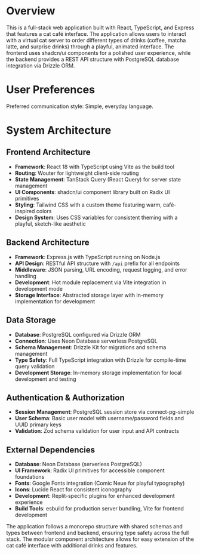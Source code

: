 # Overview

This is a full-stack web application built with React, TypeScript, and Express that features a cat café interface. The application allows users to interact with a virtual cat server to order different types of drinks (coffee, matcha latte, and surprise drinks) through a playful, animated interface. The frontend uses shadcn/ui components for a polished user experience, while the backend provides a REST API structure with PostgreSQL database integration via Drizzle ORM.

# User Preferences

Preferred communication style: Simple, everyday language.

# System Architecture

## Frontend Architecture
- **Framework**: React 18 with TypeScript using Vite as the build tool
- **Routing**: Wouter for lightweight client-side routing
- **State Management**: TanStack Query (React Query) for server state management
- **UI Components**: shadcn/ui component library built on Radix UI primitives
- **Styling**: Tailwind CSS with a custom theme featuring warm, café-inspired colors
- **Design System**: Uses CSS variables for consistent theming with a playful, sketch-like aesthetic

## Backend Architecture
- **Framework**: Express.js with TypeScript running on Node.js
- **API Design**: RESTful API structure with `/api` prefix for all endpoints
- **Middleware**: JSON parsing, URL encoding, request logging, and error handling
- **Development**: Hot module replacement via Vite integration in development mode
- **Storage Interface**: Abstracted storage layer with in-memory implementation for development

## Data Storage
- **Database**: PostgreSQL configured via Drizzle ORM
- **Connection**: Uses Neon Database serverless PostgreSQL
- **Schema Management**: Drizzle Kit for migrations and schema management
- **Type Safety**: Full TypeScript integration with Drizzle for compile-time query validation
- **Development Storage**: In-memory storage implementation for local development and testing

## Authentication & Authorization
- **Session Management**: PostgreSQL session store via connect-pg-simple
- **User Schema**: Basic user model with username/password fields and UUID primary keys
- **Validation**: Zod schema validation for user input and API contracts

## External Dependencies
- **Database**: Neon Database (serverless PostgreSQL)
- **UI Framework**: Radix UI primitives for accessible component foundations
- **Fonts**: Google Fonts integration (Comic Neue for playful typography)
- **Icons**: Lucide React for consistent iconography
- **Development**: Replit-specific plugins for enhanced development experience
- **Build Tools**: esbuild for production server bundling, Vite for frontend development

The application follows a monorepo structure with shared schemas and types between frontend and backend, ensuring type safety across the full stack. The modular component architecture allows for easy extension of the cat café interface with additional drinks and features.